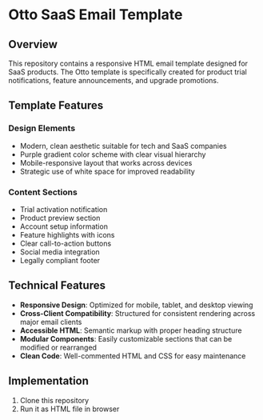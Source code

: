 # Otto SaaS Email Template

## Overview

This repository contains a responsive HTML email template designed for SaaS products. The Otto template is specifically created for product trial notifications, feature announcements, and upgrade promotions.

## Template Features

### Design Elements
- Modern, clean aesthetic suitable for tech and SaaS companies
- Purple gradient color scheme with clear visual hierarchy
- Mobile-responsive layout that works across devices
- Strategic use of white space for improved readability

### Content Sections
- Trial activation notification
- Product preview section
- Account setup information
- Feature highlights with icons
- Clear call-to-action buttons
- Social media integration
- Legally compliant footer

## Technical Features

- **Responsive Design**: Optimized for mobile, tablet, and desktop viewing
- **Cross-Client Compatibility**: Structured for consistent rendering across major email clients
- **Accessible HTML**: Semantic markup with proper heading structure
- **Modular Components**: Easily customizable sections that can be modified or rearranged
- **Clean Code**: Well-commented HTML and CSS for easy maintenance

## Implementation

1. Clone this repository
2. Run it as HTML file in browser